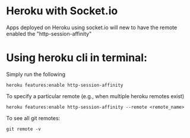 # Heroku with Socket.io
Apps deployed on Heroku using socket.io will new to have the remote enabled the "http-session-affinity"
# Using heroku cli in terminal:
Simply run the following
```
heroku features:enable http-session-affinity
```
To specify a particular remote (e.g., when multiple heroku remotes exist)
```
heroku features:enable http-session-affinity --remote <remote_name>
```
To see all git remotes:
```
git remote -v
```